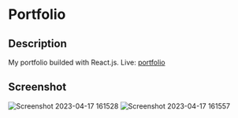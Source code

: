 # Portfolio

## Description

My portfolio builded with React.js.
Live: [portfolio](https://tayracutri-portfolio.vercel.app/)

## Screenshot
![Screenshot 2023-04-17 161528](https://user-images.githubusercontent.com/69326850/232588519-88033033-63d7-40c3-8ec7-b9335cdf2aee.jpg)
![Screenshot 2023-04-17 161557](https://user-images.githubusercontent.com/69326850/232588549-3bdb3c63-f2c3-4f62-a922-6f1f4c620003.jpg)






